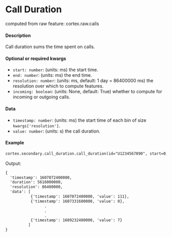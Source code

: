 # Call Duration

computed from raw feature: cortex.raw.calls

#### Description

Call duration sums the time spent on calls. 

#### Optional or required kwargs

- `start: number`: (units: ms) the start time.
- `end: number`: (units: ms) the end time.
- `resolution: number`: (units: ms, default: 1 day = 86400000 ms) the resolution over which to compute features.
- `incoming: boolean`: (units: None, default: True) whether to compute for incoming or outgoing calls.

#### Data

- `timestamp: number`: (units: ms) the start time of each bin of size `kwargs['resolution']`.
- `value: number`: (units: s) the call duration.

#### Example

```markdown
cortex.secondary.call_duration.call_duration(id="U1234567890", start=0, end=cortex.now(), resolution=86400000)
```
Output:
```markdown
{
  'timestamp': 1607072400000,
  'duration': 5616000000,
  'resolution': 86400000,
  'data': [
           {'timestamp': 1607072400000, 'value': 111},
           {'timestamp': 1607331600000, 'value': 0},
                 .
                 .
                 .
           {'timestamp': 1609232400000, 'value': 7}
          ]
}
```

